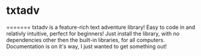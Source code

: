 # txtadv
=======
txtadv is a feature-rich text adventure library! Easy to code in and relativly intuitive, perfect for beginners! Just install the library, with no dependencies other then the built-in libraries, for all computers.
Documentation is on it's way, I just wanted to get something out!